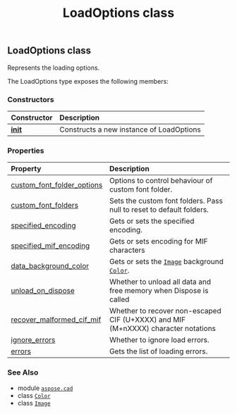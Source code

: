 ﻿---
title: LoadOptions class
second_title: Aspose.CAD for Python via .NET API References
description: 
type: docs
weight: 340
url: /aspose.cad/loadoptions/
is_root: false
---

## LoadOptions class

Represents the loading options.



The LoadOptions type exposes the following members:

### Constructors
| Constructor | Description |
| :- | :- |
| [__init__](/cad/python-net/aspose.cad/loadoptions/__init__/#) | Constructs a new instance of LoadOptions |


### Properties
| Property | Description |
| :- | :- |
| [custom_font_folder_options](/cad/python-net/aspose.cad/loadoptions/custom_font_folder_options) | Options to control behaviour of custom font folder. |
| [custom_font_folders](/cad/python-net/aspose.cad/loadoptions/custom_font_folders) | Sets the custom font folders. Pass null to reset to default folders. |
| [specified_encoding](/cad/python-net/aspose.cad/loadoptions/specified_encoding) | Gets or sets the specified encoding. |
| [specified_mif_encoding](/cad/python-net/aspose.cad/loadoptions/specified_mif_encoding) | Gets or sets encoding for MIF characters |
| [data_background_color](/cad/python-net/aspose.cad/loadoptions/data_background_color) | Gets or sets the [`Image`](/cad/python-net/aspose.cad/image) background [`Color`](/cad/python-net/aspose.cad/color). |
| [unload_on_dispose](/cad/python-net/aspose.cad/loadoptions/unload_on_dispose) | Whether to unload all data and free memory when Dispose is called |
| [recover_malformed_cif_mif](/cad/python-net/aspose.cad/loadoptions/recover_malformed_cif_mif) | Whether to recover non-escaped CIF (U+XXXX) and MIF (M+nXXXX) character notations |
| [ignore_errors](/cad/python-net/aspose.cad/loadoptions/ignore_errors) | Whether to ignore load errors. |
| [errors](/cad/python-net/aspose.cad/loadoptions/errors) | Gets the list of loading errors. |



### See Also
* module [`aspose.cad`](..)
* class [`Color`](/cad/python-net/aspose.cad/color)
* class [`Image`](/cad/python-net/aspose.cad/image)

